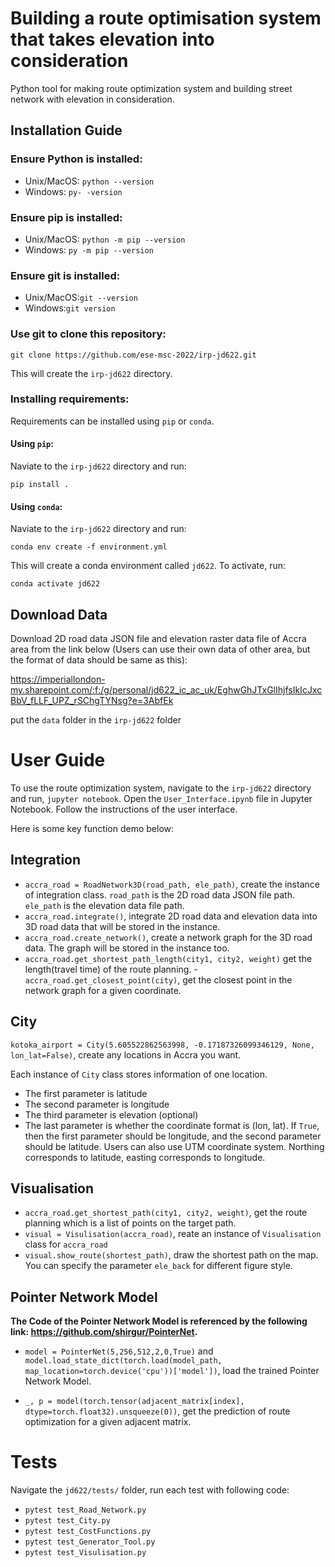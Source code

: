 # Building a route optimisation system that takes elevation into consideration

Python tool for making route optimization system and building street network with elevation in consideration.  

## Installation Guide

### Ensure Python is installed:
-  Unix/MacOS: ``python --version`` 
-  Windows: ``py- -version`` 

### Ensure pip is installed:
-  Unix/MacOS: ``python -m pip --version`` 
-  Windows: ``py -m pip --version``

### Ensure git is installed: 
- Unix/MacOS:``git --version``  
- Windows:``git version``  

### Use git to clone this repository: 

``git clone https://github.com/ese-msc-2022/irp-jd622.git``    

This will create the ``irp-jd622`` directory.   

### Installing requirements:

Requirements can be installed using `pip` or `conda`. 

#### Using `pip`:

Naviate to the ``irp-jd622`` directory and run:

``pip install .``  

#### Using `conda`:

Naviate to the ``irp-jd622`` directory and run:

 ``conda env create -f environment.yml``

This will create a conda environment called `jd622`. To activate, run:

  ``conda activate jd622``

## Download Data
Download 2D road data JSON file and elevation raster data file of Accra area from the link below (Users can use their own data of other area, but the format of data should be same as this):

https://imperiallondon-my.sharepoint.com/:f:/g/personal/jd622_ic_ac_uk/EghwGhJTxGlIhjfsIkIcJxcBbV_fLLF_UPZ_rSChgTYNsg?e=3AbfEk

put the `data` folder in the `irp-jd622` folder


# User Guide
To use the route optimization system, navigate to the `irp-jd622` directory and run, `jupyter notebook`. Open the `User_Interface.ipynb` file in Jupyter Notebook. Follow the instructions of the user interface.

Here is some key function demo below:

## Integration

- `accra_road = RoadNetwork3D(road_path, ele_path)`, create the instance of integration class. `road_path` is the 2D road data JSON file path. `ele_path` is the elevation data file path.
- `accra_road.integrate()`, integrate 2D road data and elevation data into 3D road data that will be stored in the instance.
- `accra_road.create_network()`, create a network graph for the 3D road data. The graph will be stored in the instance too.
- `accra_road.get_shortest_path_length(city1, city2, weight)` get the length(travel time) of the route planning.
-`accra_road.get_closest_point(city)`, get the closest point in the network graph for a given coordinate.


## City
`kotoka_airport = City(5.605522862563998, -0.17187326099346129, None, lon_lat=False)`, create any locations in Accra you want. 

Each instance of `City` class stores information of one location. 

- The first parameter is latitude
- The second parameter is longitude
- The third parameter is elevation (optional)
- The last parameter is whether the coordinate format is (lon, lat). If `True`, then the first parameter should be longitude, and the second parameter should be latitude. Users can also use UTM coordinate system. Northing corresponds to latitude, easting corresponds to longitude.

## Visualisation
- `accra_road.get_shortest_path(city1, city2, weight)`, get the route planning which is a list of points on the target path.
- `visual = Visulisation(accra_road)`, reate an instance of `Visualisation` class for `accra_road`
- `visual.show_route(shortest_path)`, draw the shortest path on the map. You can specify the parameter `ele_back` for different figure style.


## Pointer Network Model
**The Code of the Pointer Network Model is referenced by the following link: https://github.com/shirgur/PointerNet.**

- `model = PointerNet(5,256,512,2,0,True)` and 
`model.load_state_dict(torch.load(model_path, map_location=torch.device('cpu'))['model'])`, load the trained Pointer Network Model.

- `_, p = model(torch.tensor(adjacent_matrix[index], dtype=torch.float32).unsqueeze(0))`, get the prediction of route optimization for a given adjacent matrix.

# Tests
Navigate the `jd622/tests/` folder, run each test with following code:
- `pytest test_Road_Network.py`
- `pytest test_City.py`
- `pytest test_CostFunctions.py`
- `pytest test_Generator_Tool.py`
- `pytest test_Visulisation.py`